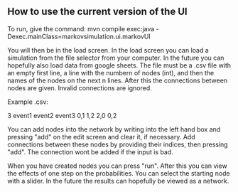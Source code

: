 ## How to use the current version of the UI 

To run, give the command:
mvn compile exec:java -Dexec.mainClass=markovsimulation.ui.markovUI

You will then be in the load screen. In the load screen you can load a simulation from the file selector from your computer. In the future you can hopefully also load data from google sheets.
The file must be a .csv file with an empty first line, a line with the numbern of nodes (int), and then the names 
of the nodes on the next n lines. After this the connections between nodes are given. Invalid connections are ignored. 

Example .csv:

3
event1
event2
event3
0,1
1,2
2,0
0,2

You can add nodes into the network by writing into the left hand box and pressing "add" on the edit screen and clear it, if necessary.
Add connections between these nodes by providing their indices, then pressing "add". 
The connection wont be added if the input is bad. 

When you have created nodes you can press "run".
After this you can view the effects of one step on the probabilities. You can select the starting node with a slider. In the future the results can hopefully be viewed as a network.

